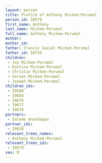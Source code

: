 ```yaml
---
layout: person
title: Profile of Anthony Mickem-Perumal
person_id: I0579
first_name: Anthony
last_name: Mickem-Perumal
full_name: Anthony Mickem-Perumal
mother: 
mother_id: 
father: Francis Saviel Mickem-Perumal
father_id: I0755
children:
 - Joy Mickem-Perumal
 - Eustice Mickem-Perumal
 - Christie Mickem-Perumal
 - Vernon Mickem-Perumal
 - Joseph Mickem-Perumal
children_ids:
 - I0580
 - I0668
 - I0676
 - I0677
 - I0678
partners:
 - Salome Anandappa
partner_ids:
 - I0020
relevant_trees_names:
 - Anthony Mickem-Perumal
relevant_trees_ids:
 - I0579
sex: M
---
```


